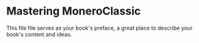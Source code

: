 # Mastering MoneroClassic

This file file serves as your book's preface, a great place to describe your book's content and ideas.

